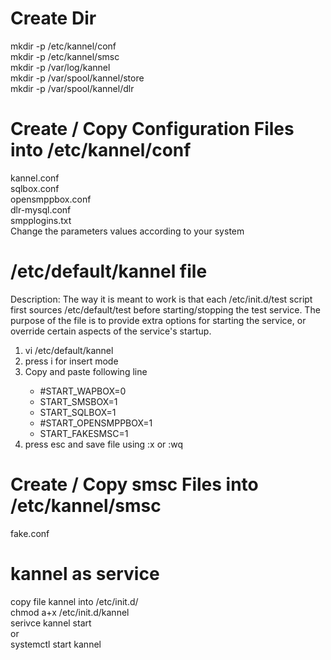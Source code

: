 # Create Dir
mkdir -p /etc/kannel/conf<br/>
mkdir -p /etc/kannel/smsc<br/>
mkdir -p /var/log/kannel<br/>
mkdir -p /var/spool/kannel/store<br/>
mkdir -p /var/spool/kannel/dlr<br/>

# Create / Copy Configuration Files into /etc/kannel/conf
kannel.conf<br/>
sqlbox.conf<br/>
opensmppbox.conf<br/>
dlr-mysql.conf <br/>
smpplogins.txt <br/>
Change the parameters values according to your system

# /etc/default/kannel file
Description: The way it is meant to work is that each /etc/init.d/test script first sources /etc/default/test before starting/stopping the test service. The purpose of the file is to provide extra options for starting the service, or override certain aspects of the service's startup.
<ol>
  <li>vi /etc/default/kannel</li>
  <li>press i for insert mode</li>
  <li>Copy and paste following line</li>
  <ul>
    <li>#START_WAPBOX=0</li>
    <li>START_SMSBOX=1</li>
    <li>START_SQLBOX=1</li>
    <li>#START_OPENSMPPBOX=1</li>
    <li>START_FAKESMSC=1</li>
  </ul>
  <li>press esc and save file using :x or :wq</li>
</ol>

# Create / Copy smsc Files into /etc/kannel/smsc
fake.conf<br/>

# kannel as service
copy file kannel into /etc/init.d/<br/>
chmod a+x /etc/init.d/kannel<br/>
serivce kannel start<br/>
or<br/>
systemctl start kannel<br/>
